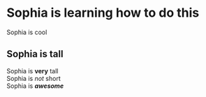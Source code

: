 # Sophia is learning how to do this
Sophia is cool
## Sophia is tall
Sophia is **very** tall  
Sophia is *not* short  
Sophia is ***awesome***  

